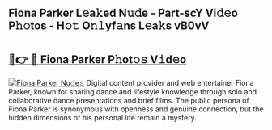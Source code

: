 ## Fiona Parker L𝚎a𝚔ed N𝚞𝚍e - Part-scY Vi𝚍𝚎o P𝚑𝚘tos - H𝚘𝚝 O𝚗𝚕yf𝚊ns L𝚎a𝚔s vB0vV

# <h2><a href="http://kf5lr9a.oniu.top/?m=Fiona+Parker">🔗👉 🔴 Fiona Parker P𝚑ot𝚘𝚜 V𝚒d𝚎o</a></h2>

[![Fiona Parker Nu𝚍e𝚜](https://i.imgur.com/0qMVB7G.gif)](http://kf5lr9a.oniu.top/?m=Fiona+Parker)
Digital content provider and web entertainer Fiona Parker, known for sharing dance and lifestyle knowledge through solo and collaborative dance presentations and brief films. The public persona of Fiona Parker is synonymous with openness and genuine connection, but the hidden dimensions of his personal life remain a mystery.  
